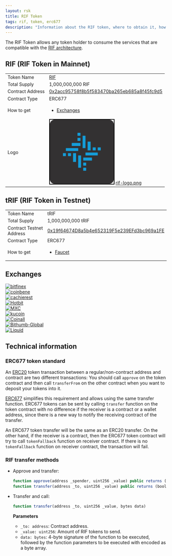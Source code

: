 ```yaml
---
layout: rsk
title: RIF Token
tags: rif, token, erc677
description: "Information about the RIF token, where to obtain it, how to transfer it, and technical details on its token standard"
---
```


The RIF Token allows any token holder to consume the services that are compatible with the [RIF architecture](/rif/).

## RIF (RIF Token in Mainnet)

<table class="table">
  <tbody>
    <tr>
      <td scope="row">Token Name</td>
      <td><a href="https://coinmarketcap.com/currencies/rsk-infrastructure-framework/" target="_blank">RIF</a></td>
    </tr>
    <tr>
      <td scope="row">Total Supply</td>
      <td>1,000,000,000 RIF</td>
    </tr>
    <tr>
      <td scope="row">Contract Address</td>
      <td><a href="http://explorer.rsk.co/address/0x2acc95758f8b5f583470ba265eb685a8f45fc9d5" target="_blank">0x2acc95758f8b5f583470ba265eb685a8f45fc9d5</a></td>
    </tr>
    <tr>
      <td scope="row">Contract Type</td>
      <td>ERC677</td>
    </tr>
    <tr>
      <td scope="row">How to get</td>
      <td>
        <ul>
            <li><a href="#exchanges" target="_blank">Exchanges</a></li>
        </ul>
      </td>
    </tr>
    <tr>
      <td scope="row">Logo</td>
      <td>
        <img src="/assets/img/rif/rif-logo.png" style="border: 2px solid black; width: 200px; height: 200px; background: white;" />
        <a href="/assets/img/rif/rif-logo.png" target="_blank">rif-logo.png</a>
      </td>
    </tr>
  </tbody>
</table>

## tRIF (RIF Token in Testnet)

<table class="table">
  <tbody>
    <tr>
      <td scope="row">Token Name</td>
      <td>tRIF</td>
    </tr>
    <tr>
      <td scope="row">Total Supply</td>
      <td>1,000,000,000 tRIF</td>
    </tr>
    <tr>
      <td scope="row">Contract Testnet Address</td>
      <td><a href="http://explorer.testnet.rsk.co/address/0x19f64674D8a5b4e652319F5e239EFd3bc969a1FE" target="_blank">0x19f64674D8a5b4e652319F5e239EFd3bc969a1FE</a></td>
    </tr>
    <tr>
      <td scope="row">Contract Type</td>
      <td>ERC677</td>
    </tr>
    <tr>
      <td scope="row">How to get</td>
      <td>
        <ul>
            <li><a href="https://faucet.rifos.org/" target="_blank">Faucet</a></li>
        </ul>
      </td>
    </tr>
  </tbody>
</table>

## Exchanges

<div class="owl-carousel owl-theme">
  <div class="item" style="width: 275px;">
    <div class="item">
      <a href="https://www.bitfinex.com/" rel="nofollow noopener noreferrer" target="_blank">
        <img src="https://www.rifos.org/assets/img/exchanges/bitfinex-1.png" alt="bitfinex" class="img-fluid usecase-logo">
      </a>
    </div>
  </div>
  <div class="item" style="width: 275px;">
  <div class="item">
    <a href="https://www.coinbene.com/" rel="nofollow noopener noreferrer" target="_blank">
      <img src="https://www.rifos.org/assets/img/exchanges/coinbene-blue.png" alt="coinbene" class="img-fluid usecase-logo">
    </a>
    </div>
  </div>
  <div class="item" style="width: 275px;">
    <div class="item">
      <a href="https://www.cashierest.com/" rel="nofollow noopener noreferrer" target="_blank">
        <img src="https://www.rifos.org/assets/img/exchanges/cachierest.png" alt="cachierest" class="img-fluid usecase-logo">
      </a>
    </div>
  </div>
  <div class="item" style="width: 275px;">
    <div class="item">
      <a href="https://www.hotbit.io/" rel="nofollow noopener noreferrer" target="_blank">
        <img src="https://www.rifos.org/assets/img/exchanges/hotbit.png" alt="Hotbit" class="img-fluid usecase-logo">
      </a>
    </div>
  </div>
  <div class="item" style="width: 275px;">
    <div class="item">
      <a href="https://www.mxc.com/" rel="nofollow noopener noreferrer" target="_blank">
        <img src="https://www.rifos.org/assets/img/exchanges/MXC.png" alt="MXC" class="img-fluid usecase-logo">
      </a>
    </div>
  </div>
  <div class="item" style="width: 275px;">
    <div class="item">
      <a href="https://www.kucoin.com/" rel="nofollow noopener noreferrer" target="_blank">
        <img src="https://www.rifos.org/assets/img/exchanges/logo_kucoin.png" alt="kucoin" class="img-fluid usecase-logo">
      </a>
    </div>
  </div>
  <div class="item" style="width: 275px;">
    <div class="item">
      <a href="https://www.coinall.com/" rel="nofollow noopener noreferrer" target="_blank">
        <img src="https://www.rifos.org/assets/img/exchanges/logo_coinall.png" alt="Coinall" class="img-fluid usecase-logo">
      </a>
    </div>
  </div>
  <div class="item" style="width: 275px;">
    <div class="item">
      <a href="https://www.bithumb.pro/" rel="nofollow noopener noreferrer" target="_blank">
        <img src="https://www.rifos.org/assets/img/exchanges/Bithumb-Global-LOGO_black.png" alt="Bithumb-Global" class="img-fluid usecase-logo">
      </a>
    </div>
  </div>
  <div class="item" style="width: 275px;">
    <div class="item">
      <a href="https://www.liquid.com/buy-bitcoin/" rel="nofollow noopener noreferrer" target="_blank">
        <img src="https://www.rifos.org/assets/img/exchanges/LiquidLogo.jpg" alt="Liquid" class="img-fluid usecase-logo">
      </a>
    </div>
  </div>
</div>

## Technical information

### ERC677 token standard

An [ERC20](https://github.com/ethereum/EIPs/issues/20)
token transaction between a regular/non-contract address and contract are two different transactions: You should call `approve` on the token contract and then call `transferFrom` on the other contract when you want to deposit your tokens into it.

[ERC677](https://github.com/ethereum/EIPs/issues/677)
simplifies this requirement and allows using the same transfer function. ERC677 tokens can be sent by calling `transfer` function on the token contract with no difference if the receiver is a contract or a wallet address, since there is a new way to notify the receiving contract of the transfer.

An ERC677 token transfer will be the same as an ERC20 transfer. On the other hand, if the receiver is a contract, then the ERC677 token contract will try to call `tokenFallback` function on receiver contract. If there is no `tokenFallback` function on receiver contract, the transaction will fail.

### RIF transfer methods

- Approve and transfer:
    ```js
    function approve(address _spender, uint256 _value) public returns (bool)
    function transfer(address _to, uint256 _value) public returns (bool)
    ```

- Transfer and call:
    ```js
    function transfer(address _to, uint256 _value, bytes data)
    ```

    **Parameters**
    - `_to: address`: Contract address.
    - `_value: uint256`: Amount of RIF tokens to send.
    - `data: bytes`: 4-byte signature of the function to be executed, followed by the function parameters to be executed with encoded as a byte array.
